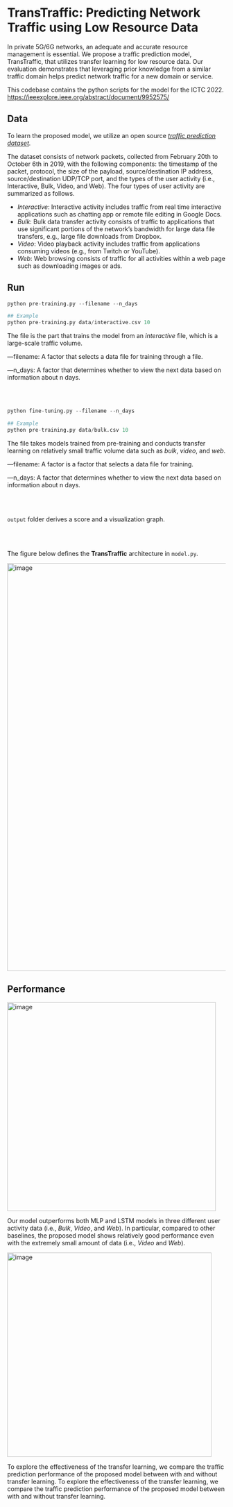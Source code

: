 # TransTraffic: Predicting Network Traffic using Low Resource Data

In private 5G/6G networks, an adequate and accurate resource management is essential. We propose a traffic prediction model, TransTraffic, that utilizes transfer learning for low resource data. Our evaluation demonstrates that leveraging prior knowledge from a similar traffic domain helps predict network traffic for a new domain or service.

This codebase contains the python scripts for the model for the ICTC 2022.  https://ieeexplore.ieee.org/abstract/document/9952575/

## Data

To learn the proposed model, we utilize an open source *[traffic prediction dataset](https://www.sciencedirect.com/science/article/pii/S1389128620312081).*

The dataset consists of network packets, collected from February 20th to October 6th in 2019, with the following components: the timestamp of the packet, protocol, the size of the payload, source/destination IP address, source/destination UDP/TCP port, and the types of the user activity (i.e., Interactive, Bulk, Video, and Web). The four types of user activity are summarized as follows.

- *Interactive*: Interactive activity includes traffic from real time interactive applications such as chatting app or remote file editing in Google Docs.
- *Bulk*: Bulk data transfer activity consists of traffic to applications that use significant portions of the network’s bandwidth for large data file transfers, e.g., large file downloads from Dropbox.
- *Video*: Video playback activity includes traffic from applications consuming videos (e.g., from Twitch or YouTube).
- *Web*: Web browsing consists of traffic for all activities within a web page such as downloading images or ads.

## Run

```python
python pre-training.py --filename --n_days

## Example
python pre-training.py data/interactive.csv 10
```

The file is the part that trains the model from an *interactive* file, which is a large-scale traffic volume.

—filename: A factor that selects a data file for training through a file.

—n_days: A factor that determines whether to view the next data based on information about n days.

<br/><br/>

```python
python fine-tuning.py --filename --n_days

## Example
python pre-training.py data/bulk.csv 10
```

The file takes models trained from pre-training and conducts transfer learning on relatively small traffic volume data such as *bulk*, *video*, and *web*.

—filename: A factor is a factor that selects a data file for training.

—n_days: A factor that determines whether to view the next data based on information about n days.

<br/><br/>

`output` folder derives a score and a visualization graph.

<br/><br/>

The figure below defines the **TransTraffic** architecture in `model.py`.

<img width="940" alt="image" src="https://github.com/DSAIL-SKKU/TransTraffic-ICTC-2022/assets/60170358/14594bbc-c893-41c8-99ea-caf5c34328f8">

## Performance

<img width="481" alt="image" src="https://github.com/DSAIL-SKKU/TransTraffic-ICTC-2022/assets/60170358/131ffc66-53f7-4474-8c86-842295b3a342">

Our model outperforms both MLP and LSTM models in three different user activity data (i.e., *Bulk*, *Video*, and *Web*). In particular, compared to other baselines, the proposed model shows relatively good performance even with the extremely small amount of data (i.e., *Video* and *Web*). 

<img width="471" alt="image" src="https://github.com/DSAIL-SKKU/TransTraffic-ICTC-2022/assets/60170358/9588770b-6e68-44c9-9e6b-4c12a7a2e74c">

To explore the effectiveness of the transfer learning, we compare the traffic prediction performance of the proposed model between with and without transfer learning. To explore the effectiveness of the transfer learning, we compare the traffic prediction performance of the proposed model between with and without transfer learning.
